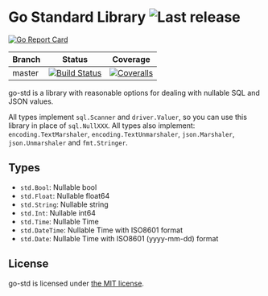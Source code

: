 Go Standard Library ![Last release](https://img.shields.io/github/release/euskadi31/go-std.svg)
===================

[![Go Report Card](https://goreportcard.com/badge/github.com/euskadi31/go-std)](https://goreportcard.com/report/github.com/euskadi31/go-std)

| Branch  | Status | Coverage |
|---------|--------|----------|
| master  | [![Build Status](https://img.shields.io/travis/euskadi31/go-std/master.svg)](https://travis-ci.org/euskadi31/go-std) | [![Coveralls](https://img.shields.io/coveralls/euskadi31/go-std/master.svg)](https://coveralls.io/github/euskadi31/go-std?branch=master) |


go-std is a library with reasonable options for dealing with nullable SQL and JSON values.

All types implement `sql.Scanner` and `driver.Valuer`, so you can use this library in place of `sql.NullXXX`.
All types also implement: `encoding.TextMarshaler`, `encoding.TextUnmarshaler`, `json.Marshaler`, `json.Unmarshaler` and `fmt.Stringer`.

Types
-----

- `std.Bool`: Nullable bool
- `std.Float`: Nullable float64
- `std.String`: Nullable string
- `std.Int`: Nullable int64
- `std.Time`: Nullable Time
- `std.DateTime`: Nullable Time with ISO8601 format
- `std.Date`: Nullable Time with ISO8601 (yyyy-mm-dd) format


License
-------

go-std is licensed under [the MIT license](LICENSE.md).
